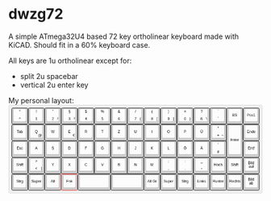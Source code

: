 dwzg72
======
A simple ATmega32U4 based 72 key ortholinear keyboard made with KiCAD.
Should fit in a 60% keyboard case.

All keys are 1u ortholinear except for:

* split 2u spacebar
* vertical 2u enter key

My personal layout:
![personal-layout](rev_a/misc/keyboard-layout.png)
